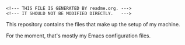     <!--- THIS FILE IS GENERATED BY readme.org. --->
    <!--- IT SHOULD NOT BE MODIFIED DIRECTLY.   --->

This repository contains the files that make up the setup of my machine.

For the moment, that's mostly my Emacs configuration files.

